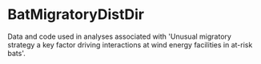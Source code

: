 # BatMigratoryDistDir

Data and code used in analyses associated with 'Unusual migratory strategy a key factor driving interactions at wind energy facilities in at-risk bats'.

